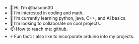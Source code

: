 - 👋 Hi, I’m @basoon30
- 👀 I’m interested in coding and math.
- 🌱 I’m currently learning python, java, C++, and AI basics. 
- 💞️ I’m looking to collaborate on cool projects.
- 📫 How to reach me: github. 
- ⚡ Fun fact: I also like to incorporate arduino into my projects.

<!---
basoon30/basoon30 is a ✨ special ✨ repository because its `README.md` (this file) appears on your GitHub profile.
You can click the Preview link to take a look at your changes.
--->
